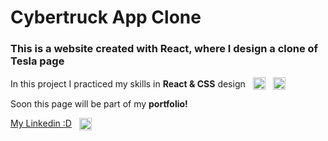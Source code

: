 # Cybertruck App Clone 

### This is a website created with React, where I design a clone of Tesla page

<div style="display: flex; align-items: center; gap: 12px;" >
    <p style="margin: 0;">In this project I practiced my skills in <strong>React & CSS</strong> design</p>
    <img src='https://upload.wikimedia.org/wikipedia/commons/thumb/a/a7/React-icon.svg/2300px-React-icon.svg.png' alt='React logo' width='20' height='20' />
    <img src='https://cdn4.iconfinder.com/data/icons/social-media-logos-6/512/121-css3-512.png' alt='CSS logo' width='20' height='20' />
</div>

<p>Soon this page will be part of my <strong>portfolio!</strong></p>

<div style="display: flex; gap: 12px;">
    <a href="https://www.linkedin.com/in/jorge-ferreyra-" target="_blank">My Linkedin :D</a>
    <img src="https://upload.wikimedia.org/wikipedia/commons/thumb/8/81/LinkedIn_icon.svg/2048px-LinkedIn_icon.svg.png" alt='Linkedin logo' width='20' height='20'/>
</div>
